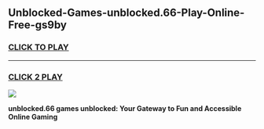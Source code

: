 
## Unblocked-Games-unblocked.66-Play-Online-Free-gs9by
<h3>
<a href="https://premium76.site?title=unblocked.66&ref=26A">CLICK TO PLAY</a></h3>
<hr>

<h3>
<a href="https://premium76.site?title=unblocked.66&ref=26A">CLICK 2 PLAY</a>
  
</h3>

<a href="https://premium76.site?title=unblocked.66&ref=26A"><img src="https://clearcache.store/games.png"></a>


**unblocked.66 games unblocked: Your Gateway to Fun and Accessible Online Gaming**
